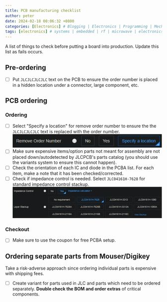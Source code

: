 ```yaml
---
title: PCB manufacturing checklist
author: peter
date: 2024-02-18 00:06:32 +0800
categories: [Electronics] # Blogging | Electronics | Programming | Mechanical
tags: [electronics] # systems | embedded | rf | microwave | electronics | solidworks | automation
---
```


A list of things to check before putting a board into production. Update this list as fails occurs.

## Pre-ordering

- [ ] Put `JLCJLCJLCJLC` text on the PCB to ensure the order number is placed in a hidden location under a connector, large component, etc.

## PCB ordering

### Ordering

- [ ] Select "Specify a location" for remove order number to ensure the the `JLCJLCJLCJLC` text is replaced with the order number.\
       ![Remove order number options](/assets/img/2024-02-18-PCB-manufacturing-ch/order-number.png)
- [ ] Make sure expensive items/option parts not meant for assembly are not placed down/autodetected by JLCPCB's parts catalog (you should use the variants system to ensure this cannot happen).
- [ ] Check the orientation of each IC and diode in the PCBA list. For each item, make a note that it has been checked/corrected.
- [ ] Check if impedance control is needed. Select `JLC04161H-7628` for standard impedance control stackup.\
       ![Impedance stackup](/assets/img/2024-02-18-PCB-manufacturing-ch/stackup.png)

### Checkout

- [ ] Make sure to use the coupon for free PCBA setup.

## Ordering separate parts from Mouser/Digikey

Take a risk-adverse approach since ordering individual parts is expensive with shipping fees.

- [ ] Create variant for parts used in JLC and parts which need to be ordered separately. **Double check the BOM and order extras** of critical components.

